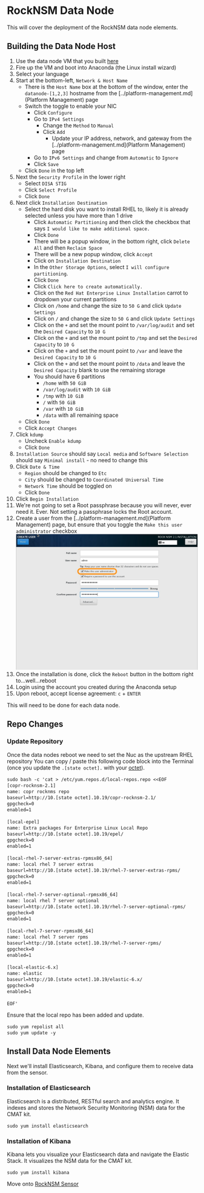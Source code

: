 # RockNSM Data Node
This will cover the deployment of the RockNSM data node elements.

## Building the Data Node Host
1. Use the data node VM that you built [here](../vmware/README.md#Create-the-Sensor-Data-Tier-Virtual-Machine)
1. Fire up the VM and boot into Anaconda (the Linux install wizard)
1. Select your language
1. Start at the bottom-left, `Network & Host Name`
    - There is the `Host Name` box at the bottom of the window, enter the `datanode-[1,2,3]` hostname from the [../platform-management.md](Platform Management) page
    - Switch the toggle to enable your NIC
      - Click `Configure`
      - Go to `IPv4 Settings`
        - Change the `Method` to `Manual`
        - Click `Add`
          - Update your IP address, network, and gateway from the [../platform-management.md](Platform Management) page
      - Go to `IPv6 Settings` and change from `Automatic` to `Ignore`
      - Click `Save`
    - Click `Done` in the top left
1. Next the `Security Profile` in the lower right
    - Select `DISA STIG`
    - Click `Select Profile`
    - Click `Done`
1. Next click `Installation Destination`  
    - Select the hard disk you want to install RHEL to, likely it is already selected unless you have more than 1 drive  
      - Click `Automatic Partitioning` and then click the checkbox that says `I would like to make additional space.`
      - Click `Done`  
      - There will be a popup window, in the bottom right, click `Delete All` and then `Reclaim Space`  
      - There will be a new popup window, click `Accept`  
      - Click on `Installation Destination`  
      - In the `Other Storage Options`, select `I will configure partitioning`.  
      - Click `Done`  
      - Click `Click here to create automatically.`  
      - Click on the `Red Hat Enterprise Linux Installation` carrot to dropdown your current partitions  
      - Click on `/home` and change the size to `50 G` and click `Update Settings`  
      - Click on `/` and change the size to `50 G` and click `Update Settings`  
      - Click on the `+` and set the mount point to `/var/log/audit` and set the `Desired Capacity` to `10 G`  
      - Click on the `+` and set the mount point to `/tmp` and set the `Desired Capacity` to `10 G`  
      - Click on the `+` and set the mount point to `/var` and leave the `Desired Capacity` to `10 G`    
      - Click on the `+` and set the mount point to `/data` and leave the `Desired Capacity` blank to use the remaining storage    
      - You should have 6 partitions  
        - `/home` with `50 GiB`  
        - `/var/log/audit` with `10 GiB`  
        - `/tmp` with `10 GiB`
        - `/` with `50 GiB`  
        - `/var` with `10 GiB`
        - `/data` with all remaining space        
    - Click `Done`  
    - Click `Accept Changes`  
1. Click `kdump`
    - Uncheck `Enable kdump`
    - Click `Done`
1. `Installation Source` should say `Local media` and `Software Selection` should say `Minimal install` - no need to change this
1. Click `Date & Time`
    - `Region` should be changed to `Etc`
    - `City` should be changed to `Coordinated Universal Time`
    - `Network Time` should be toggled on
    - Click `Done`
1. Click `Begin Installation`
1. We're not going to set a Root passphrase because you will never, ever need it. Ever. Not setting a passphrase locks the Root account.
1. Create a user from the [../platform-management.md](Platform Management) page, but ensure that you toggle the `Make this user administrator` checkbox
![](../../images/admin-user.jpg)
1. Once the installation is done, click the `Reboot` button in the bottom right to...well...reboot
1. Login using the account you created during the Anaconda setup
1. Upon reboot, accept license agreement: `c` + `ENTER`

This will need to be done for each data node.

## Repo Changes

### Update Repository
Once the data nodes reboot we need to set the Nuc as the upstream RHEL repository You can copy / paste this following code block into the Terminal (once you update the `.[state octet].` with your [octet](../README.md)).

```
sudo bash -c 'cat > /etc/yum.repos.d/local-repos.repo <<EOF
[copr-rocknsm-2.1]
name: copr rocknms repo
baseurl=http://10.[state octet].10.19/copr-rocknsm-2.1/
gpgcheck=0
enabled=1

[local-epel]
name: Extra packages For Enterprise Linux Local Repo
baseurl=http://10.[state octet].10.19/epel/
gpgcheck=0
enabled=1

[local-rhel-7-server-extras-rpmsx86_64]
name: local rhel 7 server extras
baseurl=http://10.[state octet].10.19/rhel-7-server-extras-rpms/
gpgcheck=0
enabled=1

[local-rhel-7-server-optional-rpmsx86_64]
name: local rhel 7 server optional
baseurl=http://10.[state octet].10.19/rhel-7-server-optional-rpms/
gpgcheck=0
enabled=1

[local-rhel-7-server-rpmsx86_64]
name: local rhel 7 server rpms
baseurl=http://10.[state octet].10.19/rhel-7-server-rpms/
gpgcheck=0
enabled=1

[local-elastic-6.x]
name: elastic
baseurl=http://10.[state octet].10.19/elastic-6.x/
gpgcheck=0
enabled=1

EOF'

```
Ensure that the local repo has been added and update.
```
sudo yum repolist all
sudo yum update -y
```

## Install Data Node Elements
Next we'll install Elasticsearch, Kibana, and configure them to receive data from the sensor.

### Installation of Elasticsearch
Elasticsearch is a distributed, RESTful search and analytics engine. It indexes and stores the Network Security Monitoring (NSM) data for the CMAT kit.
```
sudo yum install elasticsearch
```

### Installation of Kibana
Kibana lets you visualize your Elasticsearch data and navigate the Elastic Stack. It visualizes the NSM data for the CMAT kit.
```
sudo yum install kibana
```

Move onto [RockNSM Sensor](rocknsm-sensor.md)
